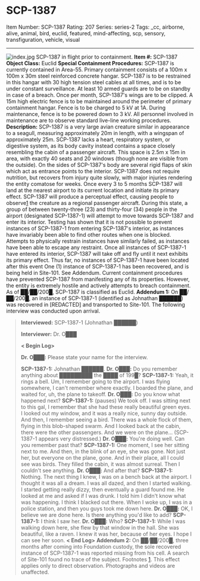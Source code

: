 # SCP-1387
Item Number: SCP-1387
Rating: 207
Series: series-2
Tags: _cc, airborne, alive, animal, bird, euclid, featured, mind-affecting, scp, sensory, transfiguration, vehicle, visual

---

![index.jpg](https://scp-wiki.wdfiles.com/local--files/scp-1387/index.jpg)
SCP-1387 in flight prior to containment.
**Item #:** SCP-1387
**Object Class:** Euclid
**Special Containment Procedures:** SCP-1387 is currently contained in Area-55. Primary containment consists of a 100m x 100m x 30m steel reinforced concrete hangar. SCP-1387 is to be restrained in this hangar with 30 high tension steel cables at all times, and is to be under constant surveillance. At least 10 armed guards are to be on standby in case of a breach. Once per month, SCP-1387's wings are to be clipped.
A 15m high electric fence is to be maintained around the perimeter of primary containment hangar. Fence is to be charged to 5 kV at 1A. During maintenance, fence is to be powered down to 3 kV. All personnel involved in maintenance are to observe standard live-line working procedures.
**Description:** SCP-1387 is a very large avian creature similar in appearance to a seagull, measuring approximately 20m in length, with a wingspan of approximately 25m. SCP-1387 lacks a heart, respiratory system, or digestive system, as its body cavity instead contains a space closely resembling the cabin of a passenger aircraft. This space is 2.5m x 15m in area, with exactly 40 seats and 20 windows (though none are visible from the outside). On the sides of SCP-1387's body are several rigid flaps of skin which act as entrance points to the interior. SCP-1387 does not require nutrition, but recovers from injury quite slowly, with major injuries rendering the entity comatose for weeks.
Once every 3 to 5 months SCP-1387 will land at the nearest airport to its current location and initiate its primary effect. SCP-1387 will produce a perceptual effect, causing people to observe[1](javascript:;) the creature as a regional passenger aircraft. During this state, a group of between twenty-three (23) and thirty-four (34) people in the airport (designated SCP-1387-1) will attempt to move towards SCP-1387 and enter its interior. Testing has shown that it is not possible to prevent instances of SCP-1387-1 from entering SCP-1387's interior, as instances have invariably been able to find other routes when one is blocked. Attempts to physically restrain instances have similarly failed, as instances have been able to escape any restraint.
Once all instances of SCP-1387-1 have entered its interior, SCP-1387 will take off and fly until it next exhibits its primary effect. Thus far, no instances of SCP-1387-1 have been located after this event One (1) instance of SCP-1387-1 has been recovered, and is being held in Site-101. See Addendum.
Current containment procedures have prevented SCP-1387 from manifesting any of its properties. However, the entity is extremely hostile and actively attempts to breach containment. As of ██/██/200█, SCP-1387 is classified as Euclid.
**Addendum 1:** On ██/██/200█, an instance of SCP-1387-1 (identified as Johnathan ██████) was recovered in [REDACTED] and transported to Site-101. The following interview was conducted upon arrival.
> **Interviewed:** SCP-1387-1 (Johnathan ██████)  
>    
>  **Interviewer:** Dr. O███  
>    
>  **< Begin Log>**  
>    
>  **Dr. O███:** Please state your name for the interview.  
>    
>  **SCP-1387-1:** Johnathan ██████.
> **Dr. O███:** Do you remember anything about █████████ the ████ of 199█?
> **SCP-1387-1:** Yeah, it rings a bell. Um, I remember going to the airport. I was flying somewhere, I can't remember where exactly. I boarded the plane, and waited for, uh, the plane to takeoff.
> **Dr. O███:** Do you know what happened next?
> **SCP-1387-1:** (pauses) We took off. I was sitting next to this gal, I remember that she had these really beautiful green eyes. I looked out my window, and it was a really nice, sunny day outside. And then, I remember seeing a bird. There was a whole flock of them, flying in this blob-shaped swarm. And I looked back at the cabin, there were the other passengers. And we were on the plane…
> (SCP-1387-1 appears very distressed.)
> **Dr. O███:** You're doing well. Can you remember past that?
> **SCP-1387-1:** One moment, I see her sitting next to me. And then, in the blink of an eye, she was gone. Not just her, but everyone on the plane, gone. And in their place, all I could see was birds. They filled the cabin, it was almost surreal. Then I couldn't see anything.
> **Dr. O███:** And after that?
> **SCP-1387-1:** Nothing. The next thing I knew, I was on a bench back at the airport. I thought it was all a dream. I was all dazed, and then I started walking. I started getting really dizzy, then eventually a guard found me. He looked at me and asked if I was drunk. I told him I didn't know what was happening. I think I blacked out there. When I woke up, I was in a police station, and then you guys took me down here.
> **Dr. O███:** OK, I believe we are done here. Is there anything you'd like to add?
> **SCP-1387-1:** I think I saw her.
> **Dr. O███:** Who?
> **SCP-1387-1:** While I was walking down here, she flew by that window in the hall. She was beautiful, like a raven. I knew it was her, because of her eyes. I hope I can see her soon.
> **< End Log>**
**Addendum 2:** On ██/██/200█, three months after coming into Foundation custody, the sole recovered instance of SCP-1387-1 was reported missing from his cell. A search of Site-101 found no trace of the subject.
Footnotes
[1](javascript:;). This effect applies only to direct observation. Photographs and videos are unaffected.